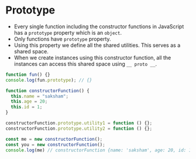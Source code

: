 
# Prototype

- Every single function including the constructor functions in JavaScript has a `prototype` property which is an `object`.
- Only functions have `prototype` property.
- Using this property we define all the shared utilities. This serves as a shared space.
- When we create instances using this constructor function, all the instances can access this shared space using `__ proto __`.

``` javascript
function fun() {}
console.log(fun.prototype); // {}

function constructorFunction() {
  this.name = "saksham";
  this.age = 20;
  this.id = 1;
}

constructorFunction.prototype.utility1 = function () {};
constructorFunction.prototype.utility2 = function () {};

const me = new constructorFunction();
const you = new constructorFunction();
console.log(me) // constructorFunction {name: 'saksham', age: 20, id: 1}
```
